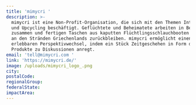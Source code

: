 ```yaml
---
title: 'mimycri '
description: >-
  mimycri ist eine Non-Profit-Organisation, die sich mit den Themen Integration
  und Upcycling beschäftigt. Geflüchtete und Beheimatete arbeiten in Berlin
  zusammen und fertigen Taschen aus kaputten Flüchtlingsschlauchbooten an, die
  an den Stränden Griechenlands zurückbleiben. mimycri ermöglicht einen
  erlebbaren Perspektivwechsel, indem ein Stück Zeitgeschehen in Form der
  Produkte zu Diskussionen anregt. 
email: 'tell@mimycri.com '
link: 'https://mimycri.de/'
image: /uploads/mimycri_logo_.png
city:
postalCode:
regionalGroup:
federalState:
impactArea:
---
```


